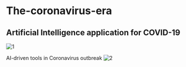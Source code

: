 # The-coronavirus-era



## Artificial Intelligence application for COVID-19
![1](https://user-images.githubusercontent.com/36152933/106388524-91d23600-63e7-11eb-8d91-9f6cdd619da8.png)



AI-driven tools in Coronavirus outbreak
![2](https://user-images.githubusercontent.com/36152933/106388728-8a5f5c80-63e8-11eb-9af8-be77716e4907.png)

